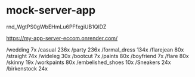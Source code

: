 # mock-server-app

rnd_WgtPS0gWbEHmLu6PFfxgiUB1QlDZ

https://my-app-server-eccom.onrender.com/

/wedding 7x
/casual 236x
/party 236x
/formal_dress 134x
/flarejean 80x
/straight 74x
/wideleg 30x
/bootcut 7x
/paints 80x
/boyfriend 7x
/flare 80x
/skinny 19x
/workpaints 80x
/embelished_shoes 10x
/Sneakers 24x
/birkenstock 24x
